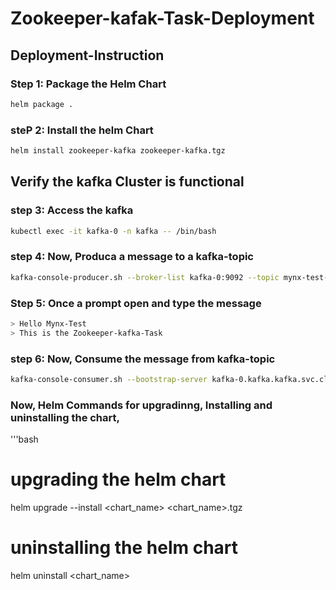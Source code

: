 <h1>Zookeeper-kafak-Task-Deployment</h1>

<h2>Deployment-Instruction</h2>

### Step 1: Package the Helm Chart

```bash
helm package .
```

### steP 2: Install the helm Chart 

```bash
helm install zookeeper-kafka zookeeper-kafka.tgz
```

## Verify the kafka Cluster is functional

### step 3: Access the kafka

```bash
kubectl exec -it kafka-0 -n kafka -- /bin/bash
```
### step 4: Now, Produca a message to a kafka-topic

```bash
kafka-console-producer.sh --broker-list kafka-0:9092 --topic mynx-test-topic
```
### Step 5: Once a prompt open and type the message
```bash
> Hello Mynx-Test
> This is the Zookeeper-kafka-Task
```
### step 6: Now, Consume the message from kafka-topic
```bash
kafka-console-consumer.sh --bootstrap-server kafka-0.kafka.kafka.svc.cluster.local:9092 --topic mynx-test-topic --from-beginning
```

### Now, Helm Commands for upgradinng, Installing and uninstalling the chart,

'''bash
# upgrading the helm chart
helm upgrade --install <chart_name> <chart_name>.tgz 

# uninstalling the helm chart
helm uninstall <chart_name>
```